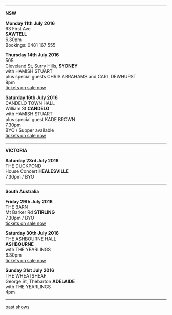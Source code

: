* * * * *      

**NSW**       

**Monday 11th July 2016**    
63 First Ave    
**SAWTELL**   
6.30pm    
Bookings: 0481 167 555  

**Thursday 14th July 2016**    
505                   
Cleveland St, Surry Hills, **SYDNEY**               
with HAMISH STUART  
plus special guests CHRIS ABRAHAMS and CARL DEWHURST         
8pm    
[tickets on sale now](http://venue505.com/gigs/lucie-thorne-and-hamish-stuart-guests-chris-abrahams-and-carl-dewhurst-1463456075.html)  

**Saturday 16th July 2016**  
CANDELO TOWN HALL                     
William St **CANDELO**                 
with HAMISH STUART         
plus special guest KADE BROWN    
7.30pm    
BYO / Supper available   
[tickets on sale now](https://trybooking.com/LOBO)    

* * * * *      

**VICTORIA**     

**Saturday 23rd July 2016**    
THE DUCKPOND                             
House Concert **HEALESVILLE**    
7.30pm / BYO    

* * * * *      

**South Australia**     

**Friday 29th July 2016**    
THE BARN                           
Mt Barker Rd **STIRLING**    
7.30pm / BYO    
[tickets on sale now](https://trybooking.com/LOCV)  
           
**Saturday 30th July 2016**  
THE ASHBOURNE HALL                       
**ASHBOURNE**               
with THE YEARLINGS     
6.30pm  
[tickets on sale now](https://trybooking.com/LODE)  

**Sunday 31st July 2016**    
THE WHEATSHEAF                       
George St, Thebarton **ADELAIDE**                 
with THE YEARLINGS       
4pm    

* * * * *        

[past shows][archive]

[archive]: ?p=shows/archive/

[50]: http://northcotesocialclub.com/
[3.2]: http://www.thebasement.com.au/
[81]: http://www.pietabrown.com
[88]: http://www.facebook.com/pages/Beetle-Bar/125772420775772
[89]: http://www.royalexchangenewcastle.com.au/
[90]: http://www.camelotlounge.com/
[90.1]: http://www.trybooking.com/RWU
[91]: http://www.clarendonguesthouse.com.au/
[93]: http://www.caravanmusic.com.au
[94]: http://wheatsheafhotel.com.au/gigs
[95]: http://www.bellaunion.com.au
[96]: http://www.jojosmithsoul.com/
[96.1]: http://www.myspace.com/sweetjeanmusic
[96.2]: http://www.jimmydowling.com/
[96.3]: http://www.ilonaharker.com
[96.4]: http://www.mardilumsden.com
[96.5]: http://www.theyearlings.net
[96.6]: http://www.theelliscollective.com
[96.7]: http://www.triplejunearthed.com/birdsandbelles
[96.8]: http://www.myspace.com/denhanrahan
[97]: http://www.hamishstuart.net/fr_home.cfm
[98]: http://venue505.com/
[99]: http://www.corinbank.com/
[99.1]: http://www.portfairyfolkfestival.com/
[100]: http://www.tamarvalleyfolkfestival.com/Home.html
[101]: http://www.bigtix.com.au/ProductDetails.aspx?productID=2083
[104]: http://www.carnivalofsuburbia.com
[105]: http://www.bellaunion.com.au/ticketing/show_535/
[106]: http://www.caravanmusic.com.au/gigs/pieta-brown/
[107]: http://www.trybooking.com/BCUB
[108]: http://www.moshtix.com.au/event.aspx?id=54131&ref=pietabrownpolishclub
[109]: http://www.starcourttheatre.com.au/shows
[110]: http://www.lonewolfpromotions.com/
[111]: http://thethornburytheatre.com/
[111.1]: http://thornburytheatre.oztix.com.au/default.aspx?Event=27515
[112]: http://www.mattwalker.com.au/
[112.1]: http://www.pbsfm.org.au/node/19074
[113]: http://thethornburytheatre.com/event/girl-interpreted-2012-feat-lucie-thorne-mojo-juju-georgia-fields-tracy-mcneil/
[114]: http://www.thetoffintown.com/shows/
[114.1]: http://noteslive.oztix.com.au/default.aspx?Event=29546
[114.2]: http://www.noteslive.net.au
[115]: http://www.cas.org.au
[115.1]: http://www.heritagehotel.com.au/
[116]: http://mullummusic.com/
[117]: http://www.candelovillagefestival.org
[118]: http://thethornburytheatre.com/event/lucie-thorne-plus-special-guest-jo-jo-smith-2/
[120]: http://seversondells.com/programs-2/
[122.1]: http://www.stickytickets.com.au/11638/mic_conways_national_junk_band__lucie_thorne_%40_camelot_lounge.aspx
[123]: http://sidewaysthroughsound.blogspot.com.au/2013/06/june-19-2013-steve-gunn-interview-black.html
[124.2]: http://www.davidsmedia.com/Ararat_Live.html
[126]: http://www.bendigowritersfestival.com.au/Home
[126.1]: http://www.bendigowritersfestival.com.au/Whats_On/The_Best_Song_Ever_Written 
[126.2]: http://www.bendigowritersfestival.com.au/Whats_On/Write_on_Song
[127]: http://www.love-over-gold.com 
[128]: http://www.spottedmallard.com/events/suzannah-espie/
[128.1]: http://www.trybooking.com/Booking/BookingEventSummary.aspx?eid=58060
[140]: http://www.moshtix.com.au/event.aspx?id=67412&caller=CAL&noadd=true&skin=291
[141]: http://www.thestreet.org.au/  
[141.1]: https://www.patronbase.com/_ST/Productions/LOOG/Performances
[142]: http://www.trybooking.com/DINO  
[143]: http://thethornburytheatre.com/event/love-over-gold-pieta-brown-lucie-thorne-fall-to-rise-album-launch/
[144]: http://www.mullummusicfestival.com/local_tickets.asp?i=5&a=view
[145]: http://www.mullummusicfestival.com 
[146]: http://www.vaudevillemews.com/
[147]: http://www.legionarts.org
[148]: http://www.route20outhouse.com/
[149]: http://www.oldtownschool.org/concerts/
[150]: http://www.englert.org  
[151]: http://www.belfryevents.com/  
[152]: http://www.roguetheatre.com
[153]: http://www.ofam.org/
[154]: http://www.treehousebainbridge.com/
[155]: http://www.thetripledoor.net/
[156]: http://gregbrownmusic.org/  
[157]: http://masonjennings.com/
[158]: http://www.knuckleheadshonkytonk.com    
[159]: http://iowapublicradio.org/post/pieta-brown-and-lucie-thorne-live-folk-tree-join-us  
[160]: http://www.publicbroadcasting.net/ipr/events.eventsmain?action=showEvent&eventID=1428595
[161]: http://www.artsmallacoota.org/page2.htm
[162]: http://www.freshoncharles.com.au/event/lucie-thorne-live-at-fresh  
[163]: http://www.cygnetfolkfestival.org/
[164]: http://www.trybooking.com/EAAF
[165]: http://www.lot19art.com/  
[167]: http://www.nannupmusicfestival.org/  
[168]: http://www.brunswickmusicfestival.com.au/program-love-over-gold.htm    
[169]: http://www.bmff.org.au    
[241]: http://www.trybooking.com/KQMK
[242]: http://www.trybooking.com/KQYX    
[243]: http://www.smithsalternative.com/events/lucie-thorne-suzannah-espie-10602
[244]: https://www.trybooking.com/192284
[245]: http://suttonshouseofmusic.com.au/  
[246]: https://trybooking.com/LCGN    
[247]: http://www.memomusichall.com.au/  
[247.1]: http://www.memomusichall.com.au/memo-gig/bob-dylan-75th-birthday-celebration/  
[247.2]: http://www.memomusichall.com.au/memo-gig/bob-dylan-75th-birthday-celebration-2/  
[247.3]: http://www.memomusichall.com.au/memo-gig/bob-dylan-75th-birthday-celebration-3/